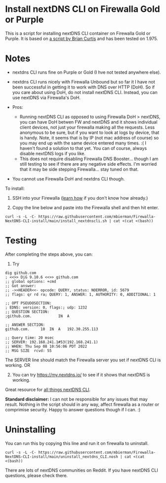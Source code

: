 # Install nextDNS CLI on Firewalla Gold or Purple

This is a script for installing nextDNS CLI container on Firewalla Gold or Purple. It is based on [a script by Brian Curtis](https://help.firewalla.com/hc/en-us/community/posts/7469669689619-NextDNS-CLI-on-Firewalla-revisited-working-DHCP-host-resolution-in-NextDNS-logs-) and has been tested on 1.975.


# Notes
- nextdns CLI runs fine on Purple or Gold (I hve not tested anywhere else).
- nextdns CLI runs nicely with Firewalla Unbound but so far it I have not been successful in getting it to work with DNS over HTTP (DoH). So if you care about using DoH, do not install nextDNS CLI. Instead, you can use nextDNS via Firewalla's DoH.
- Pros: 
   * Running nextDNS CLI as opposed to using Firewalla DoH > nextDNS, you can have DoH betwen FW and nextDNS and it shows individual client devices, not just your firewalla making all the requests. Less anonymous to be sure, but if you want to look at logs by device, that is handy. Note, it seems that is by IP (not mac address of course) so you may end up with the same device entered many times. :( I haven't found a solution to that yet. You can of course, always disable nextDNS logs if you like. 
   * This does not require disabling Firewalla DNS Booster... though I am still testing to see if there are any negative side effects. I'm worried that it may be side stepping Firewalla... stay tuned on that. 

- You cannot use Firewalla DoH and nextdns CLI though.





To install:
1. SSH into your Firewalla ([learn how](https://help.firewalla.com/hc/en-us/articles/115004397274-How-to-access-Firewalla-using-SSH-) if you don't know how already.)

2. Copy the line below and paste into the Firewalla shell and then hit enter. 

```
curl -s -L -C- https://raw.githubusercontent.com/mbierman/Firewalla-NextDNS-CLI-install/main/install_nextdnscli.sh | cat <(cat <(bash))
```
  

# Testing
After completing the steps above, you can: 
1. Try 
```
dig github.com
; <<>> DiG 9.10.6 <<>> github.com
;; global options: +cmd
;; Got answer:
;; ->>HEADER<<- opcode: QUERY, status: NOERROR, id: 5679
;; flags: qr rd ra; QUERY: 1, ANSWER: 1, AUTHORITY: 0, ADDITIONAL: 1

;; OPT PSEUDOSECTION:
; EDNS: version: 0, flags:; udp: 1232
;; QUESTION SECTION:
;github.com.			IN	A

;; ANSWER SECTION:
github.com.		10	IN	A	192.30.255.113

;; Query time: 20 msec
;; SERVER: 192.168.241.1#53(192.168.241.1)
;; WHEN: Thu Sep 08 10:56:06 PDT 2022
;; MSG SIZE  rcvd: 55
```
The SERVER line should match the Firewalla server you set if nextDNS CLI is working. OR 

2. You can try https://my.nextdns.io/ to see if it shows that nextDNS is working. 

Great resource for [all things nextDNS CLI](https://github.com/nextdns/nextdns/wiki).


**Standard disclaimer:** I can not be responsible for any issues that may result. Nothing in the script should in any way, affect firewalla as a router or comprimise security. Happy to answer questions though if I can. :)

# Uninstalling

You can run this by copying this line and run it on firewalla to uninstall. 
```
curl -s -L -C- https://raw.githubusercontent.com/mbierman/Firewalla-NextDNS-CLI-install/main/uninstall_nextdns_CLI.nosh | cat <(cat <(bash))
```

There are lots of nextDNS communities on Reddit. If you have nextDNS CLI questions, please check there.
